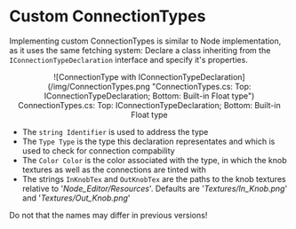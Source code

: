 
# Custom ConnectionTypes

Implementing custom ConnectionTypes is similar to Node implementation, as it uses the same fetching system: 
Declare a class inheriting from the `IConnectionTypeDeclaration` interface and specify it's properties.

<center>
	![ConnectionType with IConnectionTypeDeclaration] (/img/ConnectionTypes.png "ConnectionTypes.cs: Top: IConnectionTypeDeclaration; Bottom: Built-in Float type")
	<br>
	ConnectionTypes.cs: Top: IConnectionTypeDeclaration; Bottom: Built-in Float type
</center>

- The `string Identifier` is used to address the type
- The `Type Type` is the type this declaration representates and which is used to check for connection compability
- The `Color Color` is the color associated with the type, in which the knob textures as well as the connections are tinted with
- The strings `InKnobTex` and `OutKnobTex` are the paths to the knob textures relative to '_Node\_Editor/Resources_'. Defaults are '_Textures/In\_Knob.png_' and '_Textures/Out\_Knob.png_'

Do not that the names may differ in previous versions!